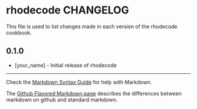 rhodecode CHANGELOG
===================

This file is used to list changes made in each version of the rhodecode cookbook.

0.1.0
-----
- [your_name] - Initial release of rhodecode

- - -
Check the [Markdown Syntax Guide](http://daringfireball.net/projects/markdown/syntax) for help with Markdown.

The [Github Flavored Markdown page](http://github.github.com/github-flavored-markdown/) describes the differences between markdown on github and standard markdown.
